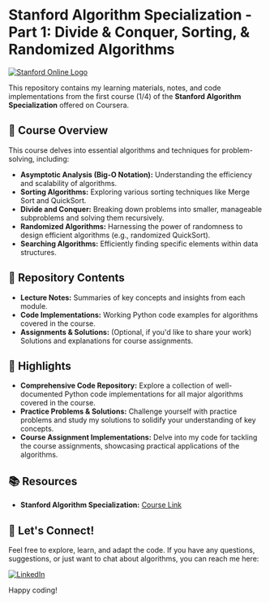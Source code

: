 # Stanford Algorithm Specialization - Part 1: Divide & Conquer, Sorting, & Randomized Algorithms 

[![Stanford Online Logo](https://d3njjcbhbojbot.cloudfront.net/api/utilities/v1/imageproxy/https://coursera-university-assets.s3.amazonaws.com/21/9a0294e2bf773901afbfcb5ef47d97/Stanford_Coursera-200x48_RedText_BG.png?auto=format%2Ccompress&dpr=2&h=45)](https://online.stanford.edu/)

This repository contains my learning materials, notes, and code implementations from the first course (1/4) of the **Stanford Algorithm Specialization** offered on Coursera. 

## 🎯 Course Overview

This course delves into essential algorithms and techniques for problem-solving, including:

* **Asymptotic Analysis (Big-O Notation):** Understanding the efficiency and scalability of algorithms.
* **Sorting Algorithms:** Exploring various sorting techniques like Merge Sort and QuickSort.
* **Divide and Conquer:**  Breaking down problems into smaller, manageable subproblems and solving them recursively.
* **Randomized Algorithms:**  Harnessing the power of randomness to design efficient algorithms (e.g., randomized QuickSort).
* **Searching Algorithms:**  Efficiently finding specific elements within data structures.

## 📂 Repository Contents

* **Lecture Notes:** Summaries of key concepts and insights from each module.
* **Code Implementations:**  Working Python code examples for algorithms covered in the course. 
* **Assignments & Solutions:** (Optional, if you'd like to share your work) Solutions and explanations for course assignments.

## 🚀 Highlights


* **Comprehensive Code Repository:**  Explore a collection of well-documented Python code implementations for all major algorithms covered in the course.
* **Practice Problems & Solutions:**  Challenge yourself with practice problems and study my solutions to solidify your understanding of key concepts. 
* **Course Assignment Implementations:** Delve into my code for tackling the course assignments, showcasing practical applications of the algorithms.


## 📚 Resources

* **Stanford Algorithm Specialization:** [Course Link](https://www.coursera.org/specializations/algorithms?)


## 🤔 Let's Connect!

Feel free to explore, learn, and adapt the code. If you have any questions, suggestions, or just want to chat about algorithms, you can reach me here:

[![LinkedIn](https://img.shields.io/badge/LinkedIn-0077B5?style=for-the-badge&logo=linkedin&logoColor=white)](https://www.linkedin.com/in/quang-nguyen-2003-ptit/)

Happy coding!

